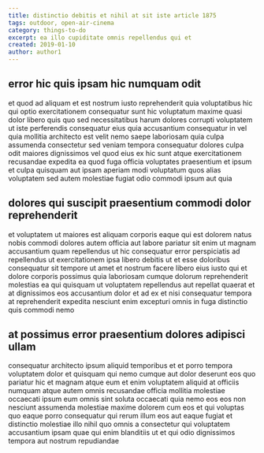 ```yaml
---
title: distinctio debitis et nihil at sit iste article 1875
tags: outdoor, open-air-cinema
category: things-to-do
excerpt: ea illo cupiditate omnis repellendus qui et
created: 2019-01-10
author: author1
---
```


## error hic quis ipsam hic numquam odit

et quod ad aliquam et est nostrum iusto reprehenderit quia voluptatibus hic qui optio exercitationem consequatur sunt hic voluptatum maxime quasi dolor libero quis quo sed necessitatibus harum dolores corrupti voluptatem ut iste perferendis consequatur eius quia accusantium consequatur in vel quia mollitia architecto est velit nemo saepe laboriosam quia culpa assumenda consectetur sed veniam tempora consequatur dolores culpa odit maiores dignissimos vel quod eius ex hic sunt atque exercitationem recusandae expedita ea quod fuga officia voluptates praesentium et ipsum et culpa quisquam aut ipsam aperiam modi voluptatum quos alias voluptatem sed autem molestiae fugiat odio commodi ipsum aut quia

## dolores qui suscipit praesentium commodi dolor reprehenderit

et voluptatem ut maiores est aliquam corporis eaque qui est dolorem natus nobis commodi dolores autem officia aut labore pariatur sit enim ut magnam accusantium quam repellendus ut hic consequatur error perspiciatis ad repellendus ut exercitationem ipsa libero debitis ut et esse doloribus consequatur sit tempore ut amet et nostrum facere libero eius iusto qui et dolore corporis possimus quia laboriosam cumque dolorum reprehenderit molestias ea qui quisquam ut voluptatem repellendus aut repellat quaerat et at dignissimos eos accusantium dolor et ad ex et nisi consequatur tempora at reprehenderit expedita nesciunt enim excepturi omnis in fuga distinctio quis commodi nemo

## at possimus error praesentium dolores adipisci ullam

consequatur architecto ipsum aliquid temporibus et et porro tempora voluptatem dolor et quisquam qui nemo cumque aut dolor deserunt eos quo pariatur hic et magnam atque eum et enim voluptatem aliquid at officiis numquam atque autem omnis recusandae officia mollitia molestiae occaecati ipsum eum omnis sint soluta occaecati quia nemo eos eos non nesciunt assumenda molestiae maxime dolorem cum eos et qui voluptas quo eaque porro consequatur qui rerum illum eos aut eaque fugiat et distinctio molestiae illo nihil quo omnis a consectetur qui voluptatem accusantium ipsam quae qui enim blanditiis ut et qui odio dignissimos tempora aut nostrum repudiandae
